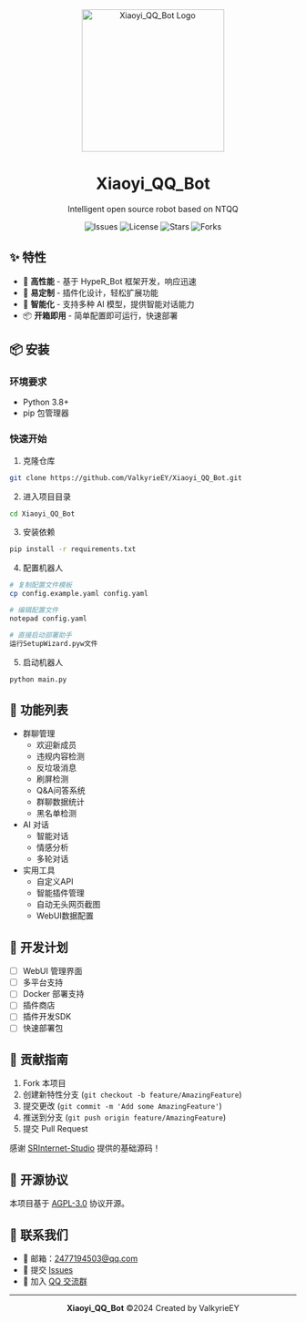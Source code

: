 <div align="center">
  <img src="https://github.com/user-attachments/assets/4c295469-8cd8-4406-8070-6c096e15a313" alt="Xiaoyi_QQ_Bot Logo" width="250">
  
  # Xiaoyi_QQ_Bot
  
  <p>Intelligent open source robot based on NTQQ</p>

  <p>
    <img src="https://img.shields.io/github/issues/ValkyrieEY/Xiaoyi_QQ?style=flat-square" alt="Issues">
    <img src="https://img.shields.io/badge/license-AGPL--3.0-blue?style=flat-square" alt="License">
    <img src="https://img.shields.io/github/stars/ValkyrieEY/Xiaoyi_QQ?style=flat-square" alt="Stars">
    <img src="https://img.shields.io/github/forks/ValkyrieEY/Xiaoyi_QQ?style=flat-square" alt="Forks">
  </p>
</div>

## ✨ 特性

- 🚀 **高性能** - 基于 HypeR_Bot 框架开发，响应迅速
- 🎨 **易定制** - 插件化设计，轻松扩展功能
- 🤖 **智能化** - 支持多种 AI 模型，提供智能对话能力
- 📦 **开箱即用** - 简单配置即可运行，快速部署

## 📦 安装

### 环境要求

- Python 3.8+
- pip 包管理器

### 快速开始

1. 克隆仓库
```bash
git clone https://github.com/ValkyrieEY/Xiaoyi_QQ_Bot.git
```

2. 进入项目目录
```bash
cd Xiaoyi_QQ_Bot
```

3. 安装依赖
```bash
pip install -r requirements.txt
```

4. 配置机器人
```bash
# 复制配置文件模板
cp config.example.yaml config.yaml

# 编辑配置文件
notepad config.yaml

# 直接启动部署助手
运行SetupWizard.pyw文件
```

5. 启动机器人
```bash
python main.py
```

## 🔨 功能列表

- 群聊管理
  - 欢迎新成员
  - 违规内容检测
  - 反垃圾消息
  - 刷屏检测
  - Q&A问答系统
  - 群聊数据统计
  - 黑名单检测
- AI 对话
  - 智能对话
  - 情感分析
  - 多轮对话
- 实用工具
  - 自定义API
  - 智能插件管理
  - 自动无头网页截图
  - WebUI数据配置

## 🎯 开发计划

- [ ] WebUI 管理界面
- [ ] 多平台支持
- [ ] Docker 部署支持
- [ ] 插件商店
- [ ] 插件开发SDK
- [ ] 快速部署包

## 🤝 贡献指南

1. Fork 本项目
2. 创建新特性分支 (`git checkout -b feature/AmazingFeature`)
3. 提交更改 (`git commit -m 'Add some AmazingFeature'`)
4. 推送到分支 (`git push origin feature/AmazingFeature`)
5. 提交 Pull Request

感谢 [SRInternet-Studio](https://github.com/SRInternet-Studio/Jianer_QQ_bot) 提供的基础源码！

## 📝 开源协议

本项目基于 [AGPL-3.0](LICENSE) 协议开源。

## 💬 联系我们

- 📧 邮箱：2477194503@qq.com
- 🔔 提交 [Issues](https://github.com/ValkyrieEY/Xiaoyi_QQ/issues)
- 💫 加入 [QQ 交流群](#)

---

<div align="center">

**Xiaoyi_QQ_Bot** ©2024 Created by ValkyrieEY

</div>
